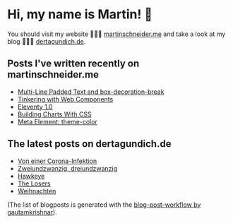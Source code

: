 # Hi, my name is Martin! 👋 
You should visit my website 👨🏼‍💻  [martinschneider.me](https://martinschneider.me) and take a look at my blog 🤷🏼‍♂️ [dertagundich.de](https://www.dertagundich.de).

## Posts I've written recently on martinschneider.me
<!-- MSME-POST-LIST:START -->
- [Multi-Line Padded Text and box-decoration-break](https://martinschneider.me/articles/multi-line-padded-text-and-box-decoration-break/)
- [Tinkering with Web Components](https://martinschneider.me/articles/tinkering-with-web-components/)
- [Eleventy 1.0](https://martinschneider.me/articles/eleventy-1-0/)
- [Building Charts With CSS](https://martinschneider.me/articles/building-charts-with-css/)
- [Meta Element: theme-color](https://martinschneider.me/articles/meta-element-theme-color/)
<!-- MSME-POST-LIST:END -->

## The latest posts on dertagundich.de
<!-- DTUI-POST-LIST:START -->
- [Von einer Corona-Infektion](https://www.dertagundich.de/2023/01/08/von-einer-corona-infektion/)
- [Zweiundzwanzig, dreiundzwanzig](https://www.dertagundich.de/2023/01/06/zweiundzwanzig-dreiundzwanzig/)
- [Hawkeye](https://www.dertagundich.de/2023/01/01/hawkeye/)
- [The Losers](https://www.dertagundich.de/2022/12/28/the-losers/)
- [Weihnachten](https://www.dertagundich.de/2022/12/25/weihnachten-2/)
<!-- DTUI-POST-LIST:END -->

(The list of blogposts is generated with the [blog-post-workflow by gautamkrishnar](https://github.com/gautamkrishnar/blog-post-workflow)).
